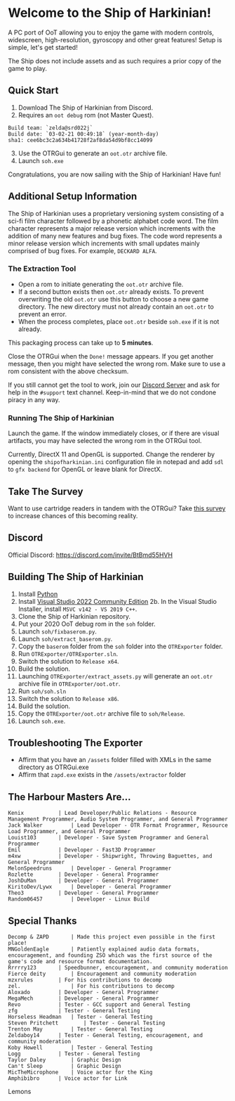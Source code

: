 # Welcome to the Ship of Harkinian!

A PC port of OoT allowing you to enjoy the game with modern controls, widescreen, high-resolution, gyroscopy and other great features! Setup is simple, let's get started!

The Ship does not include assets and as such requires a prior copy of the game to play.

## Quick Start

1) Download The Ship of Harkinian from Discord.
2) Requires an `oot debug` rom (not Master Quest).
```
Build team: `zelda@srd022j`
Build date: `03-02-21 00:49:18` (year-month-day)
sha1: cee6bc3c2a634b41728f2af8da54d9bf8cc14099
```
3) Use the OTRGui to generate an `oot.otr` archive file.
4) Launch `soh.exe`

Congratulations, you are now sailing with the Ship of Harkinian! Have fun!

## Additional Setup Information

The Ship of Harkinian uses a proprietary versioning system consisting of a sci-fi film character followed by a phonetic alphabet code word. The film character represents a major release version which increments with the addition of many new features and bug fixes. The code word represents a minor release version which increments with small updates mainly comprised of bug fixes. For example, `DECKARD ALFA`.

### The Extraction Tool

* Open a rom to initiate generating the `oot.otr` archive file.
* If a second button exists then `oot.otr` already exists. To prevent overwriting the old `oot.otr` use this button to choose a new game directory. The new directory must not already contain an `oot.otr` to prevent an error.
* When the process completes, place `oot.otr` beside `soh.exe` if it is not already.

This packaging process can take up to **5 minutes**.

Close the OTRGui when the `Done!` message appears.
If you get another message, then you might have selected the wrong rom. Make sure to use a rom consistent with the above checksum.

If you still cannot get the tool to work, join our [Discord Server](https://discord.com/invite/BtBmd55HVH) and ask for help in the `#support` text channel. Keep-in-mind that we do not condone piracy in any way.

### Running The Ship of Harkinian

Launch the game. If the window immediately closes, or if there are visual artifacts, you may have selected the wrong rom in the OTRGui tool. 

Currently, DirectX 11 and OpenGL is supported. Change the renderer by opening the `shipofharkinian.ini` configuration file in notepad and add `sdl` to `gfx backend` for OpenGL or leave blank for DirectX.

## Take The Survey
Want to use cartridge readers in tandem with the OTRGui?
Take [this survey](https://retroarchopenhardware.com/survey.php) to increase chances of this becoming reality.

## Discord

Official Discord: https://discord.com/invite/BtBmd55HVH

## Building The Ship of Harkinian

 1. Install [Python](https://www.python.org/ftp/python/3.10.2/python-3.10.2-amd64.exe)
 2. Install [Visual Studio 2022 Community Edition](https://visualstudio.microsoft.com/vs/community/)
 2b. In the Visual Studio Installer, install `MSVC v142 - VS 2019 C++`.
 4. Clone the Ship of Harkinian repository.
 5. Put your 2020 OoT debug rom in the `soh` folder.
 6. Launch `soh/fixbaserom.py`.
 7. Launch `soh/extract_baserom.py`.
 8. Copy the `baserom` folder from the `soh` folder into the `OTRExporter` folder.
 9. Run `OTRExporter/OTRExporter.sln`.
 10. Switch the solution to `Release x64`.
 11. Build the solution. 
 12. Launching `OTRExporter/extract_assets.py` will generate an `oot.otr` archive file in `OTRExporter/oot.otr`.
 13. Run `soh/soh.sln`
 14. Switch the solution to `Release x86`.
 15. Build the solution.
 16. Copy the `OTRExporter/oot.otr` archive file to `soh/Release`.
 17. Launch `soh.exe`.

## Troubleshooting The Exporter
- Affirm that you have an `/assets` folder filled with XMLs in the same directory as OTRGui.exe
- Affirm that `zapd.exe` exists in the `/assets/extractor` folder


## The Harbour Masters Are...

    Kenix 			| Lead Developer/Public Relations - Resource Management Programmer, Audio System Programmer, and General Programmer
    Jack Walker 		| Lead Developer - OTR Format Programmer, Resource Load Programmer, and General Programmer
    Louist103 		| Developer - Save System Programmer and General Programmer
    Emil 			| Developer - Fast3D Programmer
    m4xw 			| Developer - Shipwright, Throwing Baguettes, and General Programmer
    MelonSpeedruns 		| Developer - General Programmer
    Rozlette 		| Developer - General Programmer
    JoshDuMan 		| Developer - General Programmer
    KiritoDev/Lywx 		| Developer - General Programmer
    Theo3 			| Developer - General Programmer
	Random06457  		| Developer - Linux Build

## Special Thanks

    Decomp & ZAPD 		| Made this project even possible in the first place!
    MNGoldenEagle 		| Patiently explained audio data formats, encouragement, and founding ZSO which was the first source of the game's code and resource format documentation.
    Rrrrry123 		| Speedbunner, encouragement, and community moderation
    Fierce deity 		| Encouragement and community moderation
    mzxrules		| For his contributions to decomp
    zel.		        | For his contributions to decomp
    Aloxado 		| Developer - General Programmer
    MegaMech 		| Developer - General Programmer
	Revo 			| Tester - GCC support and General Testing
	zfg 			| Tester - General Testing
	Horseless Headman 	| Tester - General Testing
    Steven Pritchett        | Tester - General Testing
	Trenton May 		| Tester - General Testing
	Zeldaboy14 		| Tester - General Testing, encouragement, and community moderation
	Koby Howell 		| Tester - General Testing
	Logg 			| Tester - General Testing
	Taylor Daley		| Graphic Design
	Can't Sleep 		| Graphic Design
    MicTheMicrophone 	| Voice actor for the King
    Amphibibro		| Voice actor for Link

Lemons
